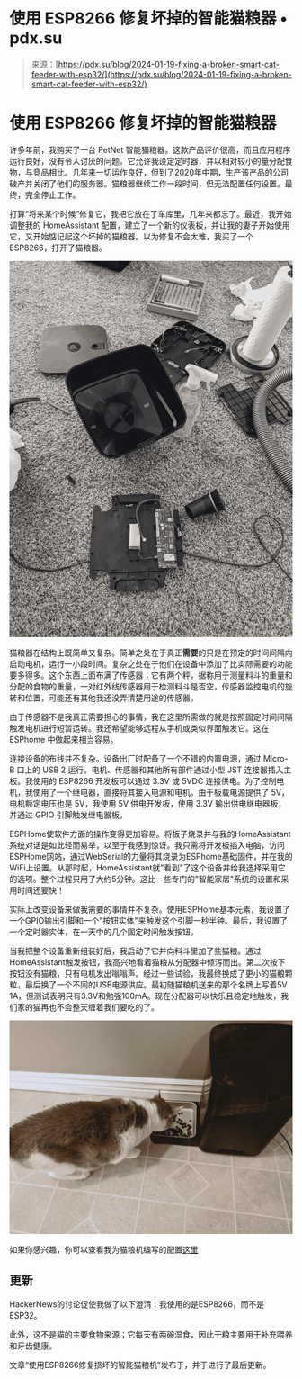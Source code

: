 <!--yml

category: 未分类

date: 2024-05-27 14:28:36

-->

# 使用 ESP8266 修复坏掉的智能猫粮器 • pdx.su

> 来源：[https://pdx.su/blog/2024-01-19-fixing-a-broken-smart-cat-feeder-with-esp32/](https://pdx.su/blog/2024-01-19-fixing-a-broken-smart-cat-feeder-with-esp32/)

# 使用 ESP8266 修复坏掉的智能猫粮器

许多年前，我购买了一台 PetNet 智能猫粮器。这款产品评价很高，而且应用程序运行良好，没有令人讨厌的问题。它允许我设定定时器，并以相对较小的量分配食物，与竞品相比。几年来一切运作良好，但到了2020年中期，生产该产品的公司破产并关闭了他们的服务器。猫粮器继续工作一段时间，但无法配置任何设置。最终，完全停止工作。

打算“将来某个时候”修复它，我把它放在了车库里，几年来都忘了。最近，我开始调整我的 HomeAssistant 配置，建立了一个新的仪表板，并让我的妻子开始使用它，又开始惦记起这个坏掉的猫粮器。以为修复不会太难，我买了一个 ESP8266，打开了猫粮器。

![打开清洁的猫粮器内部](img/5750e8536877a99eb57be8131bb97b1e.png)

猫粮器在结构上既简单又复杂。简单之处在于真正**需要**的只是在预定的时间间隔内启动电机，运行一小段时间。复杂之处在于他们在设备中添加了比实际需要的功能要多得多。这个东西上面布满了传感器；它有两个秤，据称用于测量料斗的重量和分配的食物的重量，一对红外线传感器用于检测料斗是否空，传感器监控电机的旋转和位置，可能还有其他我还没弄清楚用途的传感器。

由于传感器不是我真正需要担心的事情，我在这里所需做的就是按照固定时间间隔触发电机进行短暂运转。我还希望能够远程从手机或类似界面触发它。这在 ESPhome 中做起来相当容易。

连接设备的布线并不复杂。设备出厂时配备了一个不错的内置电源，通过 Micro-B 口上的 USB 2 运行。电机、传感器和其他所有部件通过小型 JST 连接器插入主板。我使用的 ESP8266 开发板可以通过 3.3V 或 5VDC 连接供电。为了控制电机，我使用了一个继电器，直接将其接入电源和电机。由于板载电源提供了 5V，电机额定电压也是 5V，我使用 5V 供电开发板，使用 3.3V 输出供电继电器板，并通过 GPIO 引脚触发继电器板。

ESPHome使软件方面的操作变得更加容易。将板子烧录并与我的HomeAssistant系统对话是如此轻而易举，以至于我感到惊讶。我只需将开发板插入电脑，访问ESPHome网站，通过WebSerial的力量将其烧录为ESPhome基础固件，并在我的WiFi上设置。从那时起，HomeAssistant就"看到"了这个设备并给我选择采用它的选项。整个过程只用了大约5分钟。这比一些专门的"智能家居"系统的设置和采用时间还要快！

实际上改变设备来做我需要的事情并不复杂。使用ESPHome基本元素，我设置了一个GPIO输出引脚和一个"按钮实体"来触发这个引脚一秒半钟。最后，我设置了一个定时器实体，在一天中的几个固定时间触发按钮。

当我把整个设备重新组装好后，我启动了它并向料斗里加了些猫粮。通过HomeAssistant触发按钮，我高兴地看着猫粮从分配器中倾泻而出。第二次按下按钮没有猫粮，只有电机发出嗡嗡声。经过一些试验，我最终换成了更小的猫粮颗粒，最后换了一个不同的USB电源供应。最初随猫粮机送来的那个名牌上写着5V 1A，但测试表明只有3.3V和勉强100mA。现在分配器可以快乐且稳定地触发，我们家的猫再也不会整天缠着我们要吃的了。

![一只快乐的猫](img/2bf76753f285e9b1b87d407fbe077890.png)

如果你感兴趣，你可以查看我为猫粮机编写的配置[这里](https://github.com/paradox460/HomeAssistantConfig/blob/226583d02f2ba59565dc635673aa5e8a91ca5958/esphome/esphome-web-659621.yaml)

## 更新

HackerNews的讨论促使我做了以下澄清：我使用的是ESP8266，而不是ESP32。

此外，这不是猫的主要食物来源；它每天有两碗湿食，因此干粮主要用于补充喂养和牙齿健康。

文章“使用ESP8266修复损坏的智能猫粮机”发布于<smart-time hover="" t="2024-01-19T18:28:48.118494-07:00"></smart-time>，并于<smart-time hover="" t="2024-02-03T01:19:00-07:00"></smart-time>进行了最后更新。
